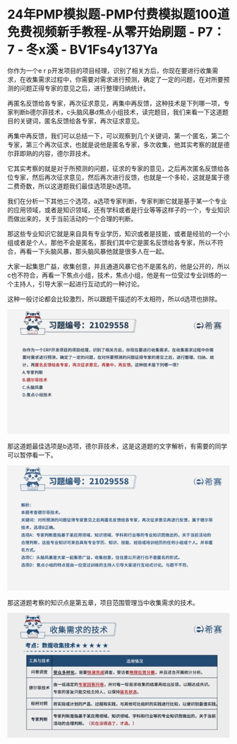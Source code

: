 # 24年PMP模拟题-PMP付费模拟题100道免费视频新手教程-从零开始刷题 - P7：7 - 冬x溪 - BV1Fs4y137Ya

你作为一个e r p开发项目的项目经理，识别了相关方后，你现在要进行收集需求，在收集需求过程中，你需要对需求进行预测，确定了一定的问题，在对所要预测的问题正得专家的意见之后，进行整理归纳统计。

再匿名反馈给各专家，再次征求意见，再集中再反馈，这种技术是下列哪一项，专家判断b德尔菲技术，c头脑风暴d焦点小组技术，读完题目，我们来看一下这道题目的关键词，匿名反馈给各专家，再次征求意见。

再集中再反馈，我们可以总结一下，可以观察到几个关键词，第一个匿名，第二个专家，第三个再次征求，也就是说他是匿名专家，多次收集，他其实考察的就是德尔菲即熟的内容，德尔菲技术。

它其实考察的就是对于所预测的问题，征求的专家的意见，之后再次匿名反馈给各位专家，然后再次征求意见，然后再次进行反馈，也就是一个多轮，这就是属于德二费奇数，所以这道题我们最佳选项是b选项。

我们在分析一下其他三个选项，a选项专家判断，专家判断它就是基于某一个专业的应用领域，或者是知识领域，还有学科或者是行业等等这样子的一个，专业知识而做出来的，关于当前活动的一个合理的判断。

那这些专业知识它就是来自具有专业学历，知识或者是技能，或者是经验的一个小组或者是个人，那他不会是匿名，那我们其中它是匿名反馈给各专家，所以不符合，再看一下头脑风暴，那头脑风暴他就是很多人在一起。

大家一起集思广益，收集创意，并且通道风暴它也不是匿名的，他是公开的，所以c也不符合，再看一下焦点小组，技术，焦点小组，他是有一位受过专业训练的一个主持人，引导大家一起进行互动式的一种讨论。

这种一般讨论都会比较激烈，所以跟题干描述的不太相符，所以d选项也排除。

![](img/3f3c6eae5ecd3247a89b954cea24c7d3_1.png)

那这道题最佳选项是b选项，德尔菲技术，这是这道题的文字解析，有需要的同学可以暂停看一下。

![](img/3f3c6eae5ecd3247a89b954cea24c7d3_3.png)

那这道题考察的知识点是第五章，项目范围管理当中收集需求的技术。

![](img/3f3c6eae5ecd3247a89b954cea24c7d3_5.png)